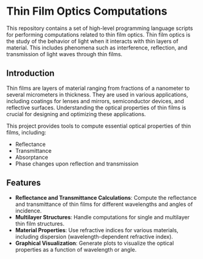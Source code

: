 # Thin Film Optics Computations

This repository contains a set of high-level programming language scripts for performing computations related to thin film optics. Thin film optics is the study of the behavior of light when it interacts with thin layers of material. This includes phenomena such as interference, reflection, and transmission of light waves through thin films.

## Introduction

Thin films are layers of material ranging from fractions of a nanometer to several micrometers in thickness. They are used in various applications, including coatings for lenses and mirrors, semiconductor devices, and reflective surfaces. Understanding the optical properties of thin films is crucial for designing and optimizing these applications.

This project provides tools to compute essential optical properties of thin films, including:

- Reflectance
- Transmittance
- Absorptance
- Phase changes upon reflection and transmission

## Features

- **Reflectance and Transmittance Calculations**: Compute the reflectance and transmittance of thin films for different wavelengths and angles of incidence.
- **Multilayer Structures**: Handle computations for single and multilayer thin film structures.
- **Material Properties**: Use refractive indices for various materials, including dispersion (wavelength-dependent refractive index).
- **Graphical Visualization**: Generate plots to visualize the optical properties as a function of wavelength or angle.
